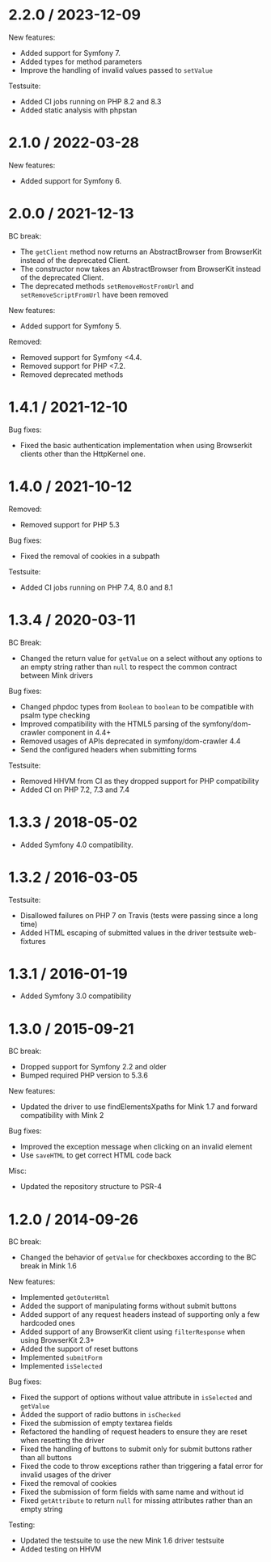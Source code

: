 2.2.0 / 2023-12-09
==================

New features:

* Added support for Symfony 7.
* Added types for method parameters
* Improve the handling of invalid values passed to `setValue`

Testsuite:

* Added CI jobs running on PHP 8.2 and 8.3
* Added static analysis with phpstan

2.1.0 / 2022-03-28
==================

New features:

* Added support for Symfony 6.

2.0.0 / 2021-12-13
==================

BC break:

* The `getClient` method now returns an AbstractBrowser from BrowserKit instead of the deprecated Client.
* The constructor now takes an AbstractBrowser from BrowserKit instead of the deprecated Client.
* The deprecated methods `setRemoveHostFromUrl` and `setRemoveScriptFromUrl` have been removed

New features:

* Added support for Symfony 5.

Removed:

* Removed support for Symfony <4.4.
* Removed support for PHP <7.2.
* Removed deprecated methods

1.4.1 / 2021-12-10
==================

Bug fixes:

* Fixed the basic authentication implementation when using Browserkit clients other than the HttpKernel one.

1.4.0 / 2021-10-12
==================

Removed:

* Removed support for PHP 5.3

Bug fixes:

* Fixed the removal of cookies in a subpath

Testsuite:

* Added CI jobs running on PHP 7.4, 8.0 and 8.1

1.3.4 / 2020-03-11
==================

BC Break:

* Changed the return value for `getValue` on a select without any options to an empty string rather than `null` to respect the common contract between Mink drivers

Bug fixes:

* Changed phpdoc types from `Boolean` to `boolean` to be compatible with psalm type checking
* Improved compatibility with the HTML5 parsing of the symfony/dom-crawler component in 4.4+
* Removed usages of APIs deprecated in symfony/dom-crawler 4.4
* Send the configured headers when submitting forms

Testsuite:

* Removed HHVM from CI as they dropped support for PHP compatibility
* Added CI on PHP 7.2, 7.3 and 7.4

1.3.3 / 2018-05-02
==================

* Added Symfony 4.0 compatibility.

1.3.2 / 2016-03-05
==================

Testsuite:

* Disallowed failures on PHP 7 on Travis (tests were passing since a long time)
* Added HTML escaping of submitted values in the driver testsuite web-fixtures

1.3.1 / 2016-01-19
==================

* Added Symfony 3.0 compatibility

1.3.0 / 2015-09-21
==================

BC break:

* Dropped support for Symfony 2.2 and older
* Bumped required PHP version to 5.3.6

New features:

* Updated the driver to use findElementsXpaths for Mink 1.7 and forward compatibility with Mink 2

Bug fixes:

* Improved the exception message when clicking on an invalid element
* Use `saveHTML` to get correct HTML code back

Misc:

* Updated the repository structure to PSR-4

1.2.0 / 2014-09-26
==================

BC break:

* Changed the behavior of `getValue` for checkboxes according to the BC break in Mink 1.6

New features:

* Implemented `getOuterHtml`
* Added the support of manipulating forms without submit buttons
* Added support of any request headers instead of supporting only a few hardcoded ones
* Added support of any BrowserKit client using `filterResponse` when using BrowserKit 2.3+
* Added the support of reset buttons
* Implemented `submitForm`
* Implemented `isSelected`

Bug fixes:

* Fixed the support of options without value attribute in `isSelected` and `getValue`
* Added the support of radio buttons in `isChecked`
* Fixed the submission of empty textarea fields
* Refactored the handling of request headers to ensure they are reset when resetting the driver
* Fixed the handling of buttons to submit only for submit buttons rather than all buttons
* Fixed the code to throw exceptions rather than triggering a fatal error for invalid usages of the driver
* Fixed the removal of cookies
* Fixed the submission of form fields with same name and without id
* Fixed `getAttribute` to return `null` for missing attributes rather than an empty string

Testing:

* Updated the testsuite to use the new Mink 1.6 driver testsuite
* Added testing on HHVM
